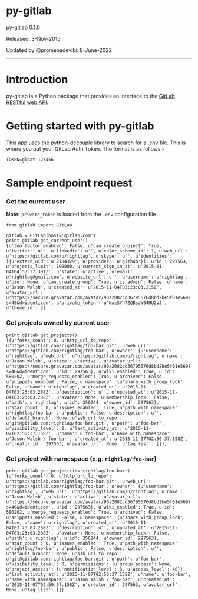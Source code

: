 # py-gitlab

py-gitlab 0.1.0

Released: 3-Nov-2015

Updated by @promenadeviki: 8-June-2022

---

# Introduction

py-gitlab is a Python package that provides an interface to the [GitLab RESTful web API](https://github.com/gitlabhq/gitlabhq/tree/master/doc/api).

# Getting started with py-gitlab
This app uses the python-decouple library to search for a .env file. This is where you put your GitLab Auth Token.  The format is as follows -

```
TOKEN=glpat-123456
```

# Sample endpoint request

### Get the current user

**Note:** `private_token` is loaded from the `.env` configuration file

    from gitlab import GitLab

    gitlab = GitLab(host='gitlab.com')
    print gitlab.get_current_user()
    {u'two_factor_enabled': False, u'can_create_project': True, u'twitter': u'', u'linkedin': u'', u'color_scheme_id': 1, u'web_url': u'https://gitlab.com/u/rightlag', u'skype': u'', u'identities': [{u'extern_uid': u'2184329', u'provider': u'github'}], u'id': 297563, u'projects_limit': 100000, u'current_sign_in_at': u'2015-11-04T04:53:37.301Z', u'state': u'active', u'email': u'rightlag@gmail.com', u'website_url': u'', u'username': u'rightlag', u'bio': None, u'can_create_group': True, u'is_admin': False, u'name': u'Jason Walsh', u'created_at': u'2015-11-04T03:23:03.215Z', u'avatar_url': u'https://secure.gravatar.com/avatar/90a2082cd36795676d8bd2be5f01e569?s=40&d=identicon', u'private_token': u'NxzSYh7ZQBszW34HU2vJ', u'theme_id': 2}

### Get projects owned by current user

    print gitlab.get_projects()
    [{u'forks_count': 0, u'http_url_to_repo': u'https://gitlab.com/rightlag/foo-bar.git', u'web_url': u'https://gitlab.com/rightlag/foo-bar', u'owner': {u'username': u'rightlag', u'web_url': u'https://gitlab.com/u/rightlag', u'name': u'Jason Walsh', u'state': u'active', u'avatar_url': u'https://secure.gravatar.com/avatar/90a2082cd36795676d8bd2be5f01e569?s=40&d=identicon', u'id': 297563}, u'wiki_enabled': True, u'id': 580202, u'merge_requests_enabled': True, u'archived': False, u'snippets_enabled': False, u'namespace': {u'share_with_group_lock': False, u'name': u'rightlag', u'created_at': u'2015-11-04T03:23:03.288Z', u'description': u'', u'updated_at': u'2015-11-04T03:23:03.288Z', u'avatar': None, u'membership_lock': False, u'path': u'rightlag', u'id': 350244, u'owner_id': 297563}, u'star_count': 0, u'issues_enabled': True, u'path_with_namespace': u'rightlag/foo-bar', u'public': False, u'description': u'', u'default_branch': None, u'ssh_url_to_repo': u'git@gitlab.com:rightlag/foo-bar.git', u'path': u'foo-bar', u'visibility_level': 0, u'last_activity_at': u'2015-11-07T02:50:37.158Z', u'name': u'foo-bar', u'name_with_namespace': u'Jason Walsh / foo-bar', u'created_at': u'2015-11-07T02:50:37.158Z', u'creator_id': 297563, u'avatar_url': None, u'tag_list': []}]

### Get project with namespace (e.g. `rightlag/foo-bar`)

    print gitlab.get_project(id='rightlag/foo-bar')
    {u'forks_count': 0, u'http_url_to_repo': u'https://gitlab.com/rightlag/foo-bar.git', u'web_url': u'https://gitlab.com/rightlag/foo-bar', u'owner': {u'username': u'rightlag', u'web_url': u'https://gitlab.com/u/rightlag', u'name': u'Jason Walsh', u'state': u'active', u'avatar_url': u'https://secure.gravatar.com/avatar/90a2082cd36795676d8bd2be5f01e569?s=40&d=identicon', u'id': 297563}, u'wiki_enabled': True, u'id': 580202, u'merge_requests_enabled': True, u'archived': False, u'snippets_enabled': False, u'namespace': {u'share_with_group_lock': False, u'name': u'rightlag', u'created_at': u'2015-11-04T03:23:03.288Z', u'description': u'', u'updated_at': u'2015-11-04T03:23:03.288Z', u'avatar': None, u'membership_lock': False, u'path': u'rightlag', u'id': 350244, u'owner_id': 297563}, u'star_count': 0, u'issues_enabled': True, u'path_with_namespace': u'rightlag/foo-bar', u'public': False, u'description': u'', u'default_branch': None, u'ssh_url_to_repo': u'git@gitlab.com:rightlag/foo-bar.git', u'path': u'foo-bar', u'visibility_level': 0, u'permissions': {u'group_access': None, u'project_access': {u'notification_level': 3, u'access_level': 40}}, u'last_activity_at': u'2015-11-07T02:50:37.158Z', u'name': u'foo-bar', u'name_with_namespace': u'Jason Walsh / foo-bar', u'created_at': u'2015-11-07T02:50:37.158Z', u'creator_id': 297563, u'avatar_url': None, u'tag_list': []}
